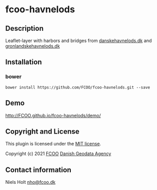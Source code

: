 # fcoo-havnelods

## Description
Leaflet-layer with harbors and bridges from [danskehavnelods.dk](https://www.danskehavnelods.dk/) and [gronlandskehavnelods.dk](https://www.gronlandskehavnelods.dk/)

## Installation
### bower
`bower install https://github.com/FCOO/fcoo-havnelods.git --save`

## Demo
http://FCOO.github.io/fcoo-havnelods/demo/

<!--
## Usage
```var myHavnelods = new Havnelods( options );```


### options
| Id | Type | Default | Description |
| :--: | :--: | :-----: | --- |
| options1 | boolean | true | If <code>true</code> the ... |
| options2 | string | null | Contain the ... |

### Methods

    .methods1( arg1, arg2,...): Do something
    .methods2( arg1, arg2,...): Do something else

 -->

## Copyright and License
This plugin is licensed under the [MIT license](https://github.com/FCOO/fcoo-havnelods/LICENSE).

Copyright (c) 2021 [FCOO](https://github.com/FCOO) [Danish Geodata Agency](https://gst.dk)

## Contact information

Niels Holt nho@fcoo.dk


